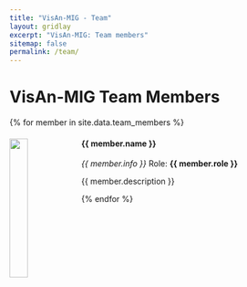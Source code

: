 ```yaml
---
title: "VisAn-MIG - Team"
layout: gridlay
excerpt: "VisAn-MIG: Team members"
sitemap: false
permalink: /team/
---
```


# VisAn-MIG Team Members

{% for member in site.data.team_members %}

<div class="row">

<div class="col clearfix">
  <img src="{{ site.url }}{{ site.baseurl }}/images/teampic/{{ member.photo }}" class="img-responsive" width="25%" style="float: left" />
  <h4>{{ member.name }}</h4>
  <i>{{ member.info }}</i>
  Role: <b>{{ member.role }}</b>
  <p> {{ member.description }} </p>
</div>

</div>

{% endfor %}
